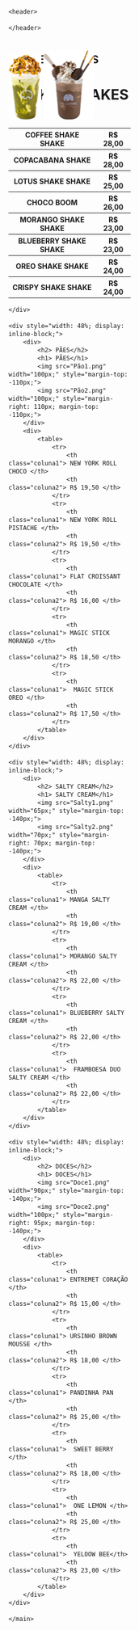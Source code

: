 <html>
<head>
    <meta charset="utf-8">
    <title>Cardápio - We Coffee</title>
    <link href="bootstrap.css" rel="stylesheet">
</head>


<body class="base">

    <header>
     
    </header>

   <main>
    <div style="width: 48%; display: inline-block;">
        <div>
            <h2> SHAKES SHAKES</h2>
            <h1> SHAKES SHAKES</h1>
            <img src="Shake2.png" width="65px;" style="margin-top: -140px;"> 
            <img src="Shake1.png" width="100px;" style="margin-right: 65px; margin-top: -140px;"> 
        </div>
        <div>
            <table>
                <tr> 
                    <th class="coluna1"> COFFEE SHAKE SHAKE </th>
                    <th class="coluna2"> R$ 28,00 </th>
                </tr>
                <tr> 
                    <th class="coluna1"> COPACABANA SHAKE </th>
                    <th class="coluna2"> R$ 28,00 </th>
                </tr>
                <tr> 
                    <th class="coluna1"> LOTUS SHAKE SHAKE </th>
                    <th class="coluna2"> R$ 25,00 </th>
                </tr>
                <tr> 
                    <th class="coluna1">  CHOCO BOOM </th>
                    <th class="coluna2"> R$ 26,00 </th>
                </tr>
                <tr> 
                    <th class="coluna1">  MORANGO SHAKE SHAKE </th>
                    <th class="coluna2"> R$ 23,00 </th>
                </tr>
                <tr> 
                    <th class="coluna1">  BLUEBERRY SHAKE SHAKE </th>
                    <th class="coluna2"> R$ 23,00 </th>
                </tr>
                <tr> 
                    <th class="coluna1">  OREO SHAKE SHAKE </th>
                    <th class="coluna2"> R$ 24,00 </th>
                </tr>
                <tr> 
                    <th class="coluna1">  CRISPY SHAKE SHAKE </th>
                    <th class="coluna2"> R$ 24,00 </th>
                </tr>
            </table>
        </div>
        
    </div>
         
    <div style="width: 48%; display: inline-block;">
        <div>
            <h2> PÃES</h2>
            <h1> PÃES</h1>
            <img src="Pão1.png" width="100px;" style="margin-top: -110px;"> 
            <img src="Pão2.png" width="100px;" style="margin-right: 110px; margin-top: -110px;"> 
        </div>
        <div>
            <table>
                <tr> 
                    <th class="coluna1"> NEW YORK ROLL CHOCO </th>
                    <th class="coluna2"> R$ 19,50 </th>
                </tr>
                <tr> 
                    <th class="coluna1"> NEW YORK ROLL PISTACHE </th>
                    <th class="coluna2"> R$ 19,50 </th>
                </tr>
                <tr> 
                    <th class="coluna1"> FLAT CROISSANT CHOCOLATE </th>
                    <th class="coluna2"> R$ 16,00 </th>
                </tr>
                <tr> 
                    <th class="coluna1"> MAGIC STICK MORANGO </th>
                    <th class="coluna2"> R$ 18,50 </th>
                </tr>
                <tr> 
                    <th class="coluna1">  MAGIC STICK OREO </th>
                    <th class="coluna2"> R$ 17,50 </th>
                </tr>
            </table>
        </div>
    </div>

    <div style="width: 48%; display: inline-block;">
        <div>
            <h2> SALTY CREAM</h2>
            <h1> SALTY CREAM</h1>
            <img src="Salty1.png" width="65px;" style="margin-top: -140px;"> 
            <img src="Salty2.png" width="70px;" style="margin-right: 70px; margin-top: -140px;"> 
        </div>
        <div>
            <table>
                <tr> 
                    <th class="coluna1"> MANGA SALTY CREAM </th>
                    <th class="coluna2"> R$ 19,00 </th>
                </tr>
                <tr> 
                    <th class="coluna1"> MORANGO SALTY CREAM </th>
                    <th class="coluna2"> R$ 22,00 </th>
                </tr>
                <tr> 
                    <th class="coluna1"> BLUEBERRY SALTY CREAM </th>
                    <th class="coluna2"> R$ 22,00 </th>
                </tr>
                <tr> 
                    <th class="coluna1">  FRAMBOESA DUO SALTY CREAM </th>
                    <th class="coluna2"> R$ 22,00 </th>
                </tr>
            </table>
        </div>
    </div>

    <div style="width: 48%; display: inline-block;">
        <div>
            <h2> DOCES</h2>
            <h1> DOCES</h1>
            <img src="Doce1.png" width="90px;" style="margin-top: -140px;"> 
            <img src="Doce2.png" width="100px;" style="margin-right: 95px; margin-top: -140px;"> 
        </div>
        <div>
            <table>
                <tr> 
                    <th class="coluna1"> ENTREMET CORAÇÃO </th>
                    <th class="coluna2"> R$ 15,00 </th>
                </tr>
                <tr> 
                    <th class="coluna1"> URSINHO BROWN MOUSSE </th>
                    <th class="coluna2"> R$ 18,00 </th>
                </tr>
                <tr> 
                    <th class="coluna1"> PANDINHA PAN </th>
                    <th class="coluna2"> R$ 25,00 </th>
                </tr>
                <tr> 
                    <th class="coluna1">  SWEET BERRY </th>
                    <th class="coluna2"> R$ 18,00 </th>
                </tr>
                <tr> 
                    <th class="coluna1">  ONE LEMON </th>
                    <th class="coluna2"> R$ 25,00 </th>
                </tr>
                <tr> 
                    <th class="coluna1">  YELOOW BEE</th>
                    <th class="coluna2"> R$ 23,00 </th>
                </tr>
            </table>
        </div>
    </div>
    
    </main>
  
  <footer > 
   
  </footer>
</body> 
</html>
